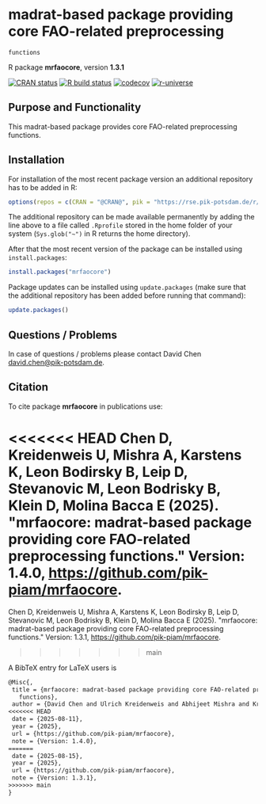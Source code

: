 # madrat-based package providing core FAO-related preprocessing
    functions

R package **mrfaocore**, version **1.3.1**

[![CRAN status](https://www.r-pkg.org/badges/version/mrfaocore)](https://cran.r-project.org/package=mrfaocore) [![R build status](https://github.com/pik-piam/mrfaocore/workflows/check/badge.svg)](https://github.com/pik-piam/mrfaocore/actions) [![codecov](https://codecov.io/gh/pik-piam/mrfaocore/branch/master/graph/badge.svg)](https://app.codecov.io/gh/pik-piam/mrfaocore) [![r-universe](https://pik-piam.r-universe.dev/badges/mrfaocore)](https://pik-piam.r-universe.dev/builds)

## Purpose and Functionality

This madrat-based package provides core FAO-related
    preprocessing functions.


## Installation

For installation of the most recent package version an additional repository has to be added in R:

```r
options(repos = c(CRAN = "@CRAN@", pik = "https://rse.pik-potsdam.de/r/packages"))
```
The additional repository can be made available permanently by adding the line above to a file called `.Rprofile` stored in the home folder of your system (`Sys.glob("~")` in R returns the home directory).

After that the most recent version of the package can be installed using `install.packages`:

```r 
install.packages("mrfaocore")
```

Package updates can be installed using `update.packages` (make sure that the additional repository has been added before running that command):

```r 
update.packages()
```

## Questions / Problems

In case of questions / problems please contact David Chen <david.chen@pik-potsdam.de>.

## Citation

To cite package **mrfaocore** in publications use:

<<<<<<< HEAD
Chen D, Kreidenweis U, Mishra A, Karstens K, Leon Bodirsky B, Leip D, Stevanovic M, Leon Bodrisky B, Klein D, Molina Bacca E (2025). "mrfaocore: madrat-based package providing core FAO-related preprocessing functions." Version: 1.4.0, <https://github.com/pik-piam/mrfaocore>.
=======
Chen D, Kreidenweis U, Mishra A, Karstens K, Leon Bodirsky B, Leip D, Stevanovic M, Leon Bodrisky B, Klein D, Molina Bacca E (2025). "mrfaocore: madrat-based package providing core FAO-related preprocessing functions." Version: 1.3.1, <https://github.com/pik-piam/mrfaocore>.
>>>>>>> main

A BibTeX entry for LaTeX users is

 ```latex
@Misc{,
  title = {mrfaocore: madrat-based package providing core FAO-related preprocessing
    functions},
  author = {David Chen and Ulrich Kreidenweis and Abhijeet Mishra and Kristine Karstens and Benjamin {Leon Bodirsky} and Debbora Leip and Mishko Stevanovic and Benjamin {Leon Bodrisky} and David Klein and Edna {Molina Bacca}},
<<<<<<< HEAD
  date = {2025-08-11},
  year = {2025},
  url = {https://github.com/pik-piam/mrfaocore},
  note = {Version: 1.4.0},
=======
  date = {2025-08-15},
  year = {2025},
  url = {https://github.com/pik-piam/mrfaocore},
  note = {Version: 1.3.1},
>>>>>>> main
}
```
